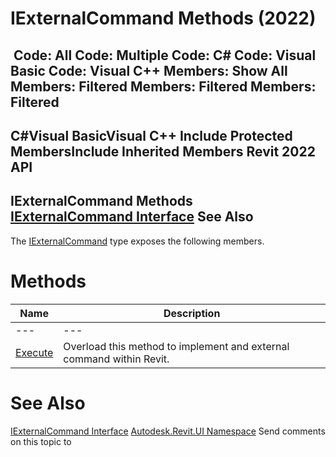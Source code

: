 # IExternalCommand Methods (2022)

﻿
 Code: All Code: Multiple Code: C# Code: Visual Basic Code: Visual C++  Members: Show All Members: Filtered Members: Filtered Members: Filtered   
---  
C#Visual BasicVisual C++
Include Protected MembersInclude Inherited Members
Revit 2022 API  
---  
IExternalCommand Methods  
[IExternalCommand Interface](ad99887e-db50-bf8f-e4e6-2fb86082b5fb.md "IExternalCommand Interface") See Also  
---  
The [IExternalCommand](ad99887e-db50-bf8f-e4e6-2fb86082b5fb.md "IExternalCommand Interface") type exposes the following members.
# Methods
| Name | Description |
| --- | --- |
| --- | --- | --- |
| [Execute](ab42c8d3-d361-88d2-5043-2d427d1238fc.md "Execute Method") | Overload this method to implement and external command within Revit. |

# See Also
[IExternalCommand Interface](ad99887e-db50-bf8f-e4e6-2fb86082b5fb.md "IExternalCommand Interface")
[Autodesk.Revit.UI Namespace](e86fd90a-8957-02a6-da7f-ced248966e3e.md "Autodesk.Revit.UI Namespace")
Send comments on this topic to 